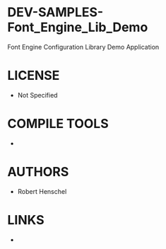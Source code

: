 DEV-SAMPLES-Font_Engine_Lib_Demo
================================

Font Engine Configuration Library Demo Application


LICENSE
===============
* Not Specified

COMPILE TOOLS
===============
* 

AUTHORS
===============
* Robert Henschel 

LINKS
===============
* 
